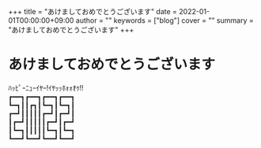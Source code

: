 +++
title = "あけましておめでとうございます"
date = 2022-01-01T00:00:00+09:00
author = ""
keywords = ["blog"]
cover = ""
summary = "あけましておめでとうございます"
+++
# あけましておめでとうございます
ﾊｯﾋﾟｰﾆｭｰｲﾔｰ!ｲﾔｯｯﾎｫｫｵｩ!!<br>
┏━━┓┏━━┓┏━━┓┏━━┓<br>
┗━┓┃┃┏┓┃┗━┓┃┗━┓┃<br>
┏━┛┃┃┃┃┃┏━┛┃┏━┛┃<br>
┃┏━┛┃┃┃┃┃┏━┛┃┏━┛<br>
┃┗━┓┃┃┃┃┃┗━┓┃┗━┓<br>
┗━━┛┗━━┛┗━━┛┗━━┛